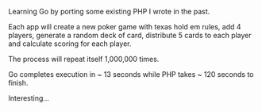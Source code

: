 Learning Go by porting some existing PHP I wrote in the past.

Each app will create a new poker game with texas hold em rules, add 4 players, generate a random deck of card, distribute 5 cards to each player and calculate scoring for each player.

The process will repeat itself 1,000,000 times.

Go completes execution in ~ 13 seconds while PHP takes ~ 120 seconds to finish.

Interesting...
